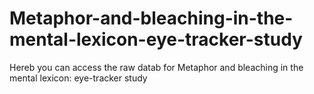 # Metaphor-and-bleaching-in-the-mental-lexicon-eye-tracker-study
Hereb you can access the raw datab for Metaphor and bleaching in the mental lexicon: eye-tracker study
